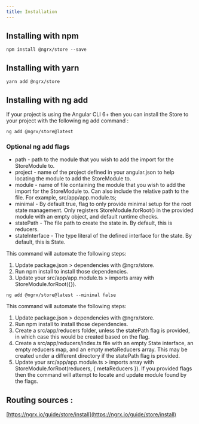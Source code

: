 ```yaml
---
title: Installation
---
```


## Installing with npm
```console
npm install @ngrx/store --save
```


## Installing with yarn

```console
yarn add @ngrx/store
```

## Installing with ng add
If your project is using the Angular CLI 6+ then you can install the Store to your project with the following ng add command :

```console
ng add @ngrx/store@latest
```

### Optional ng add flags
- path - path to the module that you wish to add the import for the StoreModule to.
- project - name of the project defined in your angular.json to help locating the module to add the StoreModule to.
- module - name of file containing the module that you wish to add the import for the StoreModule to. Can also include the relative path to the file. For example, src/app/app.module.ts;
- minimal - By default true, flag to only provide minimal setup for the root state management. Only registers StoreModule.forRoot() in the provided module with an empty object, and default runtime checks.
- statePath - The file path to create the state in. By default, this is reducers.
- stateInterface - The type literal of the defined interface for the state. By default, this is State.

This command will automate the following steps:
1. Update package.json > dependencies with @ngrx/store.
2. Run npm install to install those dependencies.
3. Update your src/app/app.module.ts > imports array with StoreModule.forRoot({}).

```console
ng add @ngrx/store@latest --minimal false
```

This command will automate the following steps:
1. Update package.json > dependencies with @ngrx/store.
2. Run npm install to install those dependencies.
3. Create a src/app/reducers folder, unless the statePath flag is provided, in which case this would be created based on the flag.
4. Create a src/app/reducers/index.ts file with an empty State interface, an empty reducers map, and an empty metaReducers array. This may be created under a different directory if the statePath flag is provided.
5. Update your src/app/app.module.ts > imports array with StoreModule.forRoot(reducers, { metaReducers }). If you provided flags then the command will attempt to locate and update module found by the flags.


## Routing sources :

[https://ngrx.io/guide/store/install](https://ngrx.io/guide/store/install)